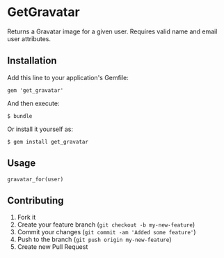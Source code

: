 # GetGravatar

Returns a Gravatar image for a given user. Requires valid name and email user attributes.

## Installation

Add this line to your application's Gemfile:

    gem 'get_gravatar'

And then execute:

    $ bundle

Or install it yourself as:

    $ gem install get_gravatar

## Usage

`gravatar_for(user)`

## Contributing

1. Fork it
2. Create your feature branch (`git checkout -b my-new-feature`)
3. Commit your changes (`git commit -am 'Added some feature'`)
4. Push to the branch (`git push origin my-new-feature`)
5. Create new Pull Request
